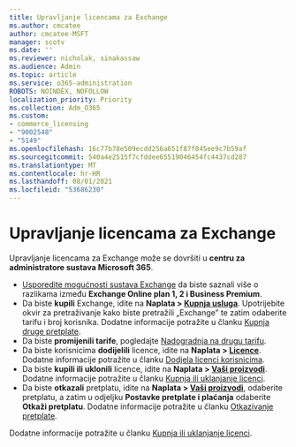 ```yaml
---
title: Upravljanje licencama za Exchange
ms.author: cmcatee
author: cmcatee-MSFT
manager: scotv
ms.date: ''
ms.reviewer: nicholak, sinakassaw
ms.audience: Admin
ms.topic: article
ms.service: o365-administration
ROBOTS: NOINDEX, NOFOLLOW
localization_priority: Priority
ms.collection: Adm_O365
ms.custom:
- commerce_licensing
- "9002548"
- "5149"
ms.openlocfilehash: 16c77b78e509ecdd256a651f87f845ee9c7b59af
ms.sourcegitcommit: 540a4e2515f7cfddee65519046454fc4437cd287
ms.translationtype: MT
ms.contentlocale: hr-HR
ms.lasthandoff: 08/01/2021
ms.locfileid: "53686230"
---
```

# <a name="exchange-license-management"></a>Upravljanje licencama za Exchange

Upravljanje licencama za Exchange može se dovršiti u **centru za administratore sustava Microsoft 365**.

- [Usporedite mogućnosti sustava Exchange](https://www.microsoft.com/microsoft-365/exchange/compare-microsoft-exchange-online-plans) da biste saznali više o razlikama između **Exchange Online plan 1, 2 i Business Premium**.
- Da biste **kupili** Exchange, idite na **Naplata > [Kupnja usluga](https://go.microsoft.com/fwlink/p/?linkid=868433)**. Upotrijebite okvir za pretraživanje kako biste pretražili „Exchange” te zatim odaberite tarifu i broj korisnika. Dodatne informacije potražite u članku [Kupnja druge pretplate](/microsoft-365/commerce/try-or-buy-microsoft-365#buy-a-different-subscription).
- Da biste **promijenili tarife**, pogledajte [Nadogradnja na drugu tarifu](/microsoft-365/commerce/subscriptions/upgrade-to-different-plan).
- Da biste korisnicima **dodijelili** licence, idite na **Naplata > [Licence](https://go.microsoft.com/fwlink/p/?linkid=842264)**. Dodatne informacije potražite u članku [Dodjela licenci korisnicima](/microsoft-365/admin/manage/assign-licenses-to-users).
- Da biste **kupili ili uklonili** licence, idite na **Naplata > [Vaši proizvodi](https://go.microsoft.com/fwlink/p/?linkid=842054)**. Dodatne informacije potražite u članku [Kupnja ili uklanjanje licenci](/microsoft-365/commerce/licenses/buy-licenses).
- Da biste **otkazali** pretplatu, idite na **Naplata > [Vaši proizvodi](https://go.microsoft.com/fwlink/p/?linkid=842054)**, odaberite pretplatu, a zatim u odjeljku **Postavke pretplate i plaćanja** odaberite **Otkaži pretplatu**. Dodatne informacije potražite u članku [Otkazivanje pretplate](/microsoft-365/commerce/subscriptions/cancel-your-subscription).

Dodatne informacije potražite u članku [Kupnja ili uklanjanje licenci](/microsoft-365/commerce/licenses/buy-licenses).